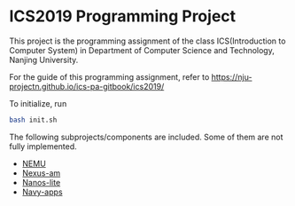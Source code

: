 # ICS2019 Programming Project

This project is the programming assignment of the class ICS(Introduction to Computer System) in Department of Computer Science and Technology, Nanjing University.

For the guide of this programming assignment,
refer to https://nju-projectn.github.io/ics-pa-gitbook/ics2019/

To initialize, run
```bash
bash init.sh
```

The following subprojects/components are included. Some of them are not fully implemented.
* [NEMU](https://github.com/NJU-ProjectN/nemu)
* [Nexus-am](https://github.com/NJU-ProjectN/nexus-am)
* [Nanos-lite](https://github.com/NJU-ProjectN/nanos-lite)
* [Navy-apps](https://github.com/NJU-ProjectN/navy-apps)
